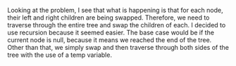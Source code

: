 Looking at the problem, I see that what is happening is that for each node, their left and right children are being swapped. Therefore, we need to traverse through the entire tree and swap the children of each. I decided to use recursion because it seemed easier. The base case would be if the current node is null, because it means we reached the end of the tree. Other than that, we simply swap and then traverse through both sides of the tree with the use of a temp variable.
